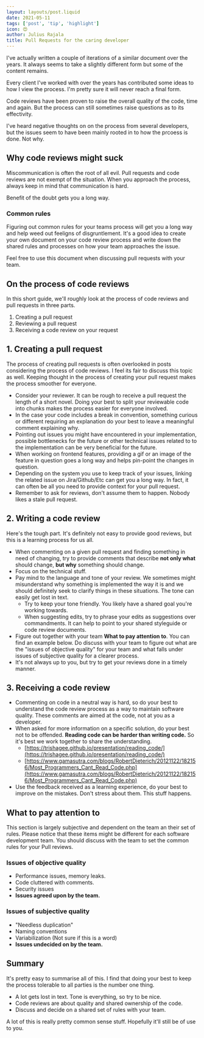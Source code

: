 ```yaml
---
layout: layouts/post.liquid
date: 2021-05-11
tags: ['post', 'tip', 'highlight']
icon: 😍
author: Julius Rajala
title: Pull Requests for the caring developer
---
```


I've actually written a couple of iterations of a similar document over the years. It always seems to take a slightly different form but some of the content remains.

Every client I've worked with over the years has contributed some ideas to how I view the process. I'm pretty sure it will never reach a final form.

Code reviews have been proven to raise the overall quality of the code, time and again. But the process can still sometimes raise questions as to its effectivity.

I've heard negative thoughts on on the process from several developers, but the issues seem to have been mainly rooted in to how the prcoess is done. Not why.

## Why code reviews might suck

Miscommunication is often the root of all evil. Pull requests and code reviews are not exempt of the situation. When you approach the process, always keep in mind that communication is hard.

Benefit of the doubt gets you a long way.

### Common rules

Figuring out common rules for your teams process will get you a long way and help weed out feeligns of disgruntlement. It's a good idea to create your own document on your code review process and write down the shared rules and processes on how your team approaches the issue.

Feel free to use this document when discussing pull requests with your team.


## On the process of code reviews

In this short guide, we'll roughly look at the process of code reviews and pull requests in three parts.

1. Creating a pull request
2. Reviewing a pull request
3. Receiving a code review on your request

## 1. Creating a pull request

The process of creating pull requests is often overlooked in posts considering the process of code reviews. I feel its fair to discuss this topic as well. Keeping thought in the process of creating your pull request makes the process smoother for everyone.

- Consider your reviewer. It can be rough to receive a pull request the length of a short novel. Doing your best to split your reviewable code into chunks makes the process easier for everyone involved.
- In the case your code includes a break in convention, something curious or different requiring an explanation do your best to leave a meaningful comment explaining why.
- Pointing out issues you might have encountered in your implementation, possible bottlenecks for the future or other technical issues related to to the implementation can be very beneficial for the future.
- When working on frontend features, providing a gif or an image of the feature in question goes a long way and helps pin-point the changes in question.
- Depending on the system you use to keep track of your issues, linking the related issue on Jira/Github/Etc can get you a long way. In fact, it can often be all you need to provide context for your pull request.
- Remember to ask for reviews, don't assume them to happen. Nobody likes a stale pull request.

## 2. Writing a code review

Here's the tough part. It's definitely not easy to provide good reviews, but this is a learning process for us all.

- When commenting on a given pull request and finding something in need of changing, try to provide comments that describe **not only what** should change, **but why** something should change.
- Focus on the technical stuff.
- Pay mind to the language and tone of your review. We sometimes might misunderstand why something is implemented the way it is and we should definitely seek to clarify things in these situations. The tone can easily get lost in text.
    - Try to keep your tone friendly. You likely have a shared goal you're working towards.
    - When suggesting edits, try to phrase your edits as suggestions over commandments. It can help to point to your shared styleguide or code review documents.
- Figure out together with your team **What to pay attention to**. You can find an example below. Do discuss with your team to figure out what are the "issues of objective quality" for your team and what falls under issues of subjective quality for a clearer process.
- It's not always up to you, but try to get your reviews done in a timely manner.

## 3. Receiving a code review

- Commenting on code in a neutral way is hard, so do your best to understand the code review process as a way to maintain software quality. These comments are aimed at the code, not at you as a developer.
- When asked for more information on a specific solution, do your best not to be offended. **Reading code can be harder than writing code.** So it's best we work together to share the understanding.
    - [https://trishagee.github.io/presentation/reading_code/](https://trishagee.github.io/presentation/reading_code/)
    - [https://www.gamasutra.com/blogs/RobertDieterich/20121122/182156/Most_Programmers_Cant_Read_Code.php](https://www.gamasutra.com/blogs/RobertDieterich/20121122/182156/Most_Programmers_Cant_Read_Code.php)
- Use the feedback received as a learning experience, do your best to improve on the mistakes. Don't stress about them. This stuff happens.

## What to pay attention to

This section is largely subjective and dependent on the team an their set of rules. Please notice that these items might be different for each software development team. You should discuss with the team to set the common rules for your Pull reviews.

### Issues of objective quality

- Performance issues, memory leaks.
- Code cluttered with comments.
- Security issues
- **Issues agreed upon by the team.**

### Issues of subjective quality

- "Needless duplication"
- Naming conventions
- Variabilization (Not sure if this is a word)
- **Issues undecided on by the team.**

## Summary

It's pretty easy to summarise all of this. I find that doing your best to keep the process tolerable to all parties is the number one thing.

- A lot gets lost in text. Tone is everything, so try to be nice.
- Code reviews are about quality and shared ownership of the code.
- Discuss and decide on a shared set of rules with your team.

A lot of this is really pretty common sense stuff. Hopefully it'll still be of use to you.